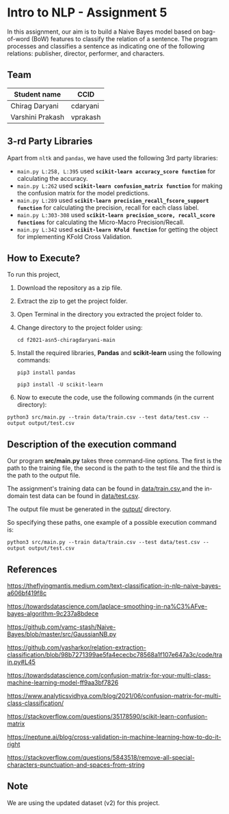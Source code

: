 # Intro to NLP - Assignment 5

In this assignment, our aim is to build a Naive Bayes model based on bag-of-word (BoW) features to classify the relation of a sentence. The program processes and classifies a sentence as indicating one of the following relations: publisher, director, performer, and characters.

## Team
|Student name| CCID |
|------------|------|
|Chirag Daryani   |  cdaryani    |
|Varshini Prakash   |  vprakash    |



## 3-rd Party Libraries
Apart from `nltk` and `pandas`, we have used the following 3rd party libraries:

* `main.py L:258, L:395` used **`scikit-learn accuracy_score function`** for calculating the accuracy.
* `main.py L:262` used **`scikit-learn confusion_matrix function`** for making the confusion matrix for the model predictions.
* `main.py L:289` used **`scikit-learn precision_recall_fscore_support function`** for calculating the precision, recall for each class label.
* `main.py L:303-308` used **`scikit-learn precision_score, recall_score functions`** for calculating the Micro-Macro Precision/Recall.
* `main.py L:342` used **`scikit-learn KFold function`** for getting the object for implementing KFold Cross Validation.


## How to Execute?

To run this project,

1. Download the repository as a zip file.
2. Extract the zip to get the project folder.
3. Open Terminal in the directory you extracted the project folder to. 
4. Change directory to the project folder using:

    `cd f2021-asn5-chiragdaryani-main`
   
5. Install the required libraries, **Pandas** and **scikit-learn** using the following commands:

    `pip3 install pandas`

    `pip3 install -U scikit-learn`
 
6. Now to execute the code, use the following commands (in the current directory):

`python3 src/main.py --train data/train.csv --test data/test.csv --output output/test.csv`


## Description of the execution command

Our program **src/main.py** takes three command-line options. The first is the path to the training file, the second is the path to the test file and 
the third is the path to the output file. 

The assignment's training data can be found in [data/train.csv](data/train.csv),and the in-domain test data can be found in [data/test.csv](data/test.csv).

The output file must be generated in the [output/](output/) directory.

So specifying these paths, one example of a possible execution command is:

`python3 src/main.py --train data/train.csv --test data/test.csv --output output/test.csv`


## References

https://theflyingmantis.medium.com/text-classification-in-nlp-naive-bayes-a606bf419f8c

https://towardsdatascience.com/laplace-smoothing-in-na%C3%AFve-bayes-algorithm-9c237a8bdece

https://github.com/vamc-stash/Naive-Bayes/blob/master/src/GaussianNB.py

https://github.com/yasharkor/relation-extraction-classification/blob/98b7271399ae5fa4ececbc78568a1f107e647a3c/code/train.py#L45

https://towardsdatascience.com/confusion-matrix-for-your-multi-class-machine-learning-model-ff9aa3bf7826

https://www.analyticsvidhya.com/blog/2021/06/confusion-matrix-for-multi-class-classification/

https://stackoverflow.com/questions/35178590/scikit-learn-confusion-matrix

https://neptune.ai/blog/cross-validation-in-machine-learning-how-to-do-it-right

https://stackoverflow.com/questions/5843518/remove-all-special-characters-punctuation-and-spaces-from-string

## Note

We are using the updated dataset (v2) for this project.

           
